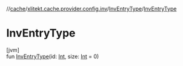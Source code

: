 //[cache](../../../index.md)/[xlitekt.cache.provider.config.inv](../index.md)/[InvEntryType](index.md)/[InvEntryType](-inv-entry-type.md)

# InvEntryType

[jvm]\
fun [InvEntryType](-inv-entry-type.md)(id: [Int](https://kotlinlang.org/api/latest/jvm/stdlib/kotlin/-int/index.html), size: [Int](https://kotlinlang.org/api/latest/jvm/stdlib/kotlin/-int/index.html) = 0)

